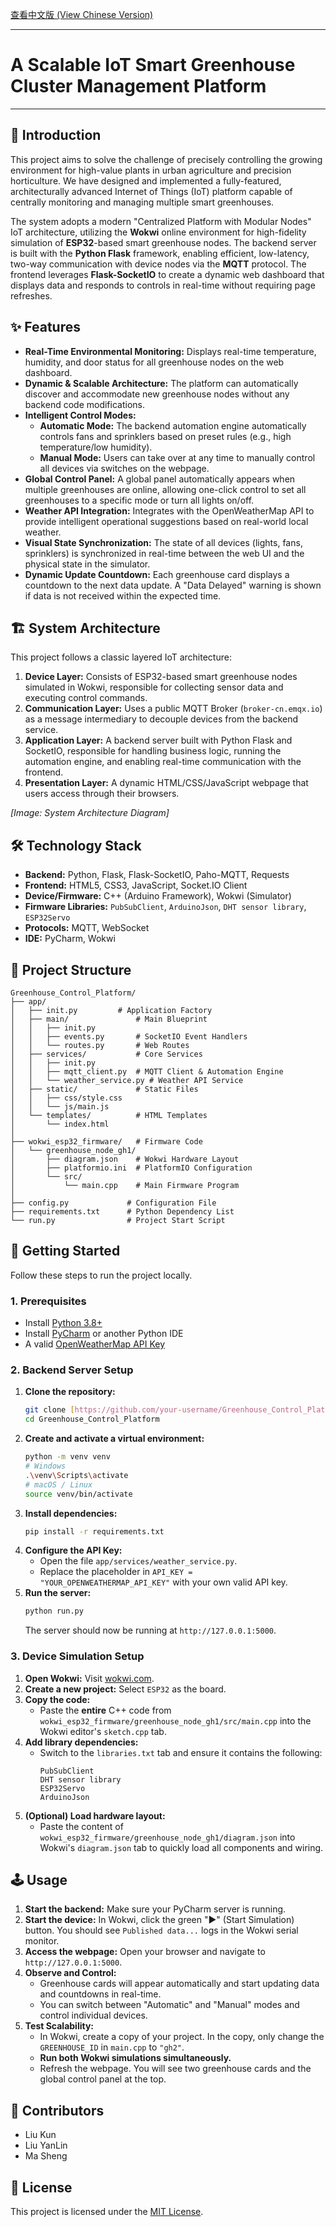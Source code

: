[查看中文版 (View Chinese Version)](README_zh-CN.md)

---
# A Scalable IoT Smart Greenhouse Cluster Management Platform


---

## 📖 Introduction

This project aims to solve the challenge of precisely controlling the growing environment for high-value plants in urban agriculture and precision horticulture. We have designed and implemented a fully-featured, architecturally advanced Internet of Things (IoT) platform capable of centrally monitoring and managing multiple smart greenhouses.

The system adopts a modern "Centralized Platform with Modular Nodes" IoT architecture, utilizing the **Wokwi** online environment for high-fidelity simulation of **ESP32**-based smart greenhouse nodes. The backend server is built with the **Python Flask** framework, enabling efficient, low-latency, two-way communication with device nodes via the **MQTT** protocol. The frontend leverages **Flask-SocketIO** to create a dynamic web dashboard that displays data and responds to controls in real-time without requiring page refreshes.

## ✨ Features

* **Real-Time Environmental Monitoring:** Displays real-time temperature, humidity, and door status for all greenhouse nodes on the web dashboard.
* **Dynamic & Scalable Architecture:** The platform can automatically discover and accommodate new greenhouse nodes without any backend code modifications.
* **Intelligent Control Modes:**
    * **Automatic Mode:** The backend automation engine automatically controls fans and sprinklers based on preset rules (e.g., high temperature/low humidity).
    * **Manual Mode:** Users can take over at any time to manually control all devices via switches on the webpage.
* **Global Control Panel:** A global panel automatically appears when multiple greenhouses are online, allowing one-click control to set all greenhouses to a specific mode or turn all lights on/off.
* **Weather API Integration:** Integrates with the OpenWeatherMap API to provide intelligent operational suggestions based on real-world local weather.
* **Visual State Synchronization:** The state of all devices (lights, fans, sprinklers) is synchronized in real-time between the web UI and the physical state in the simulator.
* **Dynamic Update Countdown:** Each greenhouse card displays a countdown to the next data update. A "Data Delayed" warning is shown if data is not received within the expected time.

## 🏗️ System Architecture

This project follows a classic layered IoT architecture:

1.  **Device Layer:** Consists of ESP32-based smart greenhouse nodes simulated in Wokwi, responsible for collecting sensor data and executing control commands.
2.  **Communication Layer:** Uses a public MQTT Broker (`broker-cn.emqx.io`) as a message intermediary to decouple devices from the backend service.
3.  **Application Layer:** A backend server built with Python Flask and SocketIO, responsible for handling business logic, running the automation engine, and enabling real-time communication with the frontend.
4.  **Presentation Layer:** A dynamic HTML/CSS/JavaScript webpage that users access through their browsers.

*[Image: System Architecture Diagram]*

## 🛠️ Technology Stack

* **Backend:** Python, Flask, Flask-SocketIO, Paho-MQTT, Requests
* **Frontend:** HTML5, CSS3, JavaScript, Socket.IO Client
* **Device/Firmware:** C++ (Arduino Framework), Wokwi (Simulator)
* **Firmware Libraries:** `PubSubClient`, `ArduinoJson`, `DHT sensor library`, `ESP32Servo`
* **Protocols:** MQTT, WebSocket
* **IDE:** PyCharm, Wokwi

## 📁 Project Structure
```
Greenhouse_Control_Platform/
├── app/
│   ├── init.py         # Application Factory
│   ├── main/               # Main Blueprint
│   │   ├── init.py
│   │   ├── events.py       # SocketIO Event Handlers
│   │   └── routes.py       # Web Routes
│   ├── services/           # Core Services
│   │   ├── init.py
│   │   ├── mqtt_client.py  # MQTT Client & Automation Engine
│   │   └── weather_service.py # Weather API Service
│   ├── static/             # Static Files
│   │   ├── css/style.css
│   │   └── js/main.js
│   └── templates/          # HTML Templates
│       └── index.html
│
├── wokwi_esp32_firmware/   # Firmware Code
│   └── greenhouse_node_gh1/
│       ├── diagram.json    # Wokwi Hardware Layout
│       ├── platformio.ini  # PlatformIO Configuration
│       └── src/
│           └── main.cpp    # Main Firmware Program
│
├── config.py             # Configuration File
├── requirements.txt      # Python Dependency List
└── run.py                # Project Start Script
```

## 🚀 Getting Started

Follow these steps to run the project locally.

### **1. Prerequisites**

* Install [Python 3.8+](https://www.python.org/downloads/)
* Install [PyCharm](https://www.jetbrains.com/pycharm/download/) or another Python IDE
* A valid [OpenWeatherMap API Key](https://openweathermap.org/api)

### **2. Backend Server Setup**

1.  **Clone the repository:**
    ```bash
    git clone [https://github.com/your-username/Greenhouse_Control_Platform.git](https://github.com/your-username/Greenhouse_Control_Platform.git)
    cd Greenhouse_Control_Platform
    ```
2.  **Create and activate a virtual environment:**
    ```bash
    python -m venv venv
    # Windows
    .\venv\Scripts\activate
    # macOS / Linux
    source venv/bin/activate
    ```
3.  **Install dependencies:**
    ```bash
    pip install -r requirements.txt
    ```
4.  **Configure the API Key:**
    * Open the file `app/services/weather_service.py`.
    * Replace the placeholder in `API_KEY = "YOUR_OPENWEATHERMAP_API_KEY"` with your own valid API key.
5.  **Run the server:**
    ```bash
    python run.py
    ```
    The server should now be running at `http://127.0.0.1:5000`.

### **3. Device Simulation Setup**

1.  **Open Wokwi:** Visit [wokwi.com](https://wokwi.com/).
2.  **Create a new project:** Select `ESP32` as the board.
3.  **Copy the code:**
    * Paste the **entire** C++ code from `wokwi_esp32_firmware/greenhouse_node_gh1/src/main.cpp` into the Wokwi editor's `sketch.cpp` tab.
4.  **Add library dependencies:**
    * Switch to the `libraries.txt` tab and ensure it contains the following:
        ```
        PubSubClient
        DHT sensor library
        ESP32Servo
        ArduinoJson
        ```
5.  **(Optional) Load hardware layout:**
    * Paste the content of `wokwi_esp32_firmware/greenhouse_node_gh1/diagram.json` into Wokwi's `diagram.json` tab to quickly load all components and wiring.

## 🕹️ Usage

1.  **Start the backend:** Make sure your PyCharm server is running.
2.  **Start the device:** In Wokwi, click the green "▶" (Start Simulation) button. You should see `Published data...` logs in the Wokwi serial monitor.
3.  **Access the webpage:** Open your browser and navigate to `http://127.0.0.1:5000`.
4.  **Observe and Control:**
    * Greenhouse cards will appear automatically and start updating data and countdowns in real-time.
    * You can switch between "Automatic" and "Manual" modes and control individual devices.
5.  **Test Scalability:**
    * In Wokwi, create a copy of your project. In the copy, only change the `GREENHOUSE_ID` in `main.cpp` to `"gh2"`.
    * **Run both Wokwi simulations simultaneously.**
    * Refresh the webpage. You will see two greenhouse cards and the global control panel at the top.

## 👥 Contributors

* Liu Kun
* Liu YanLin
* Ma Sheng

## 📄 License

This project is licensed under the [MIT License](https://opensource.org/licenses/MIT).